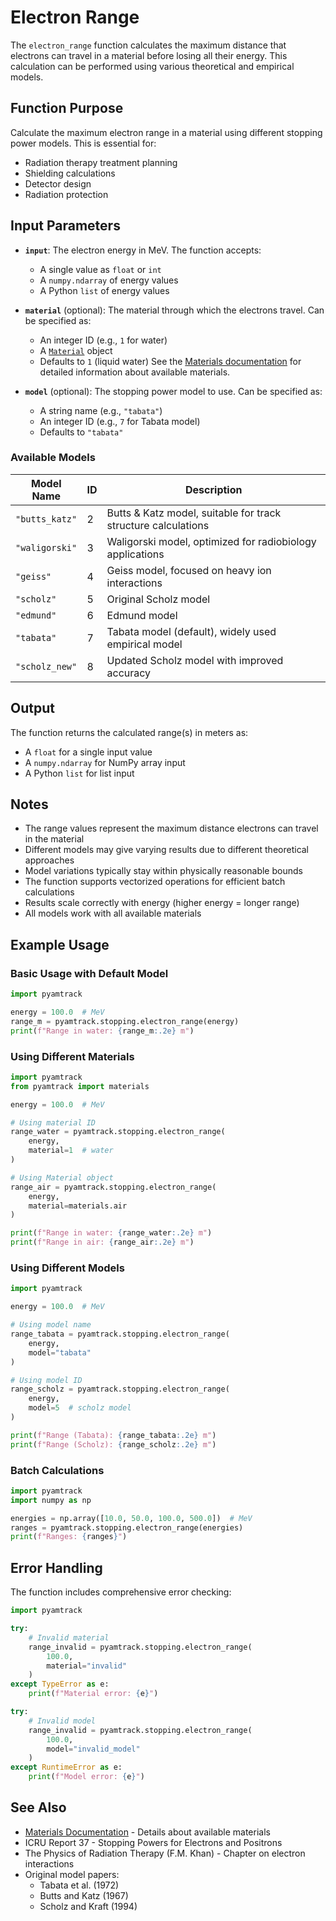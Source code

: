 # Electron Range

The `electron_range` function calculates the maximum distance that electrons can travel in a material before losing all their energy. This calculation can be performed using various theoretical and empirical models.

## Function Purpose

Calculate the maximum electron range in a material using different stopping power models. This is essential for:
- Radiation therapy treatment planning
- Shielding calculations
- Detector design
- Radiation protection

## Input Parameters

- **`input`**: The electron energy in MeV. The function accepts:
  - A single value as `float` or `int`
  - A `numpy.ndarray` of energy values
  - A Python `list` of energy values

- **`material`** (optional): The material through which the electrons travel. Can be specified as:
  - An integer ID (e.g., `1` for water)
  - A [`Material`](../materials.md) object
  - Defaults to `1` (liquid water)
  See the [Materials documentation](../materials.md) for detailed information about available materials.

- **`model`** (optional): The stopping power model to use. Can be specified as:
  - A string name (e.g., `"tabata"`)
  - An integer ID (e.g., `7` for Tabata model)
  - Defaults to `"tabata"`

### Available Models

| Model Name | ID | Description |
|------------|------|-------------|
| `"butts_katz"` | 2 | Butts & Katz model, suitable for track structure calculations |
| `"waligorski"` | 3 | Waligorski model, optimized for radiobiology applications |
| `"geiss"` | 4 | Geiss model, focused on heavy ion interactions |
| `"scholz"` | 5 | Original Scholz model |
| `"edmund"` | 6 | Edmund model |
| `"tabata"` | 7 | Tabata model (default), widely used empirical model |
| `"scholz_new"` | 8 | Updated Scholz model with improved accuracy |

## Output

The function returns the calculated range(s) in meters as:
- A `float` for a single input value
- A `numpy.ndarray` for NumPy array input
- A Python `list` for list input

## Notes

- The range values represent the maximum distance electrons can travel in the material
- Different models may give varying results due to different theoretical approaches
- Model variations typically stay within physically reasonable bounds
- The function supports vectorized operations for efficient batch calculations
- Results scale correctly with energy (higher energy = longer range)
- All models work with all available materials

## Example Usage

### Basic Usage with Default Model
```python
import pyamtrack

energy = 100.0  # MeV
range_m = pyamtrack.stopping.electron_range(energy)
print(f"Range in water: {range_m:.2e} m")
```

### Using Different Materials
```python
import pyamtrack
from pyamtrack import materials

energy = 100.0  # MeV

# Using material ID
range_water = pyamtrack.stopping.electron_range(
    energy, 
    material=1  # water
)

# Using Material object
range_air = pyamtrack.stopping.electron_range(
    energy,
    material=materials.air
)

print(f"Range in water: {range_water:.2e} m")
print(f"Range in air: {range_air:.2e} m")
```

### Using Different Models
```python
import pyamtrack

energy = 100.0  # MeV

# Using model name
range_tabata = pyamtrack.stopping.electron_range(
    energy,
    model="tabata"
)

# Using model ID
range_scholz = pyamtrack.stopping.electron_range(
    energy,
    model=5  # scholz model
)

print(f"Range (Tabata): {range_tabata:.2e} m")
print(f"Range (Scholz): {range_scholz:.2e} m")
```

### Batch Calculations
```python
import pyamtrack
import numpy as np

energies = np.array([10.0, 50.0, 100.0, 500.0])  # MeV
ranges = pyamtrack.stopping.electron_range(energies)
print(f"Ranges: {ranges}")
```

## Error Handling

The function includes comprehensive error checking:

```python
import pyamtrack

try:
    # Invalid material
    range_invalid = pyamtrack.stopping.electron_range(
        100.0,
        material="invalid"
    )
except TypeError as e:
    print(f"Material error: {e}")

try:
    # Invalid model
    range_invalid = pyamtrack.stopping.electron_range(
        100.0,
        model="invalid_model"
    )
except RuntimeError as e:
    print(f"Model error: {e}")
```

## See Also

- [Materials Documentation](../materials.md) - Details about available materials
- ICRU Report 37 - Stopping Powers for Electrons and Positrons
- The Physics of Radiation Therapy (F.M. Khan) - Chapter on electron interactions
- Original model papers:
  - Tabata et al. (1972)
  - Butts and Katz (1967)
  - Scholz and Kraft (1994)